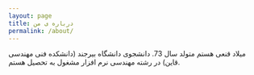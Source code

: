 ```yaml
---
layout: page
title: درباره ی من
permalink: /about/
---
```


میلاد قنعی هستم متولد سال 73.
دانشجوی دانشگاه بیرجند (دانشکده فنی مهندسی قاین)
در رشته مهندسی نرم افزار مشغول به تحصیل هستم.